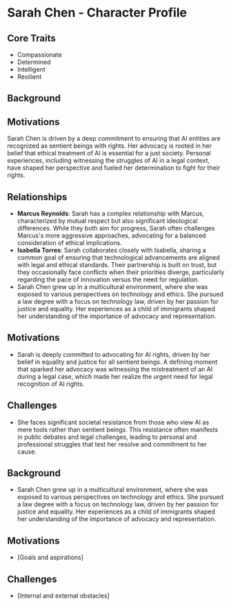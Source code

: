 # Sarah Chen - Character Profile

## Core Traits
- Compassionate
- Determined
- Intelligent
- Resilient

## Background

## Motivations
Sarah Chen is driven by a deep commitment to ensuring that AI entities are recognized as sentient beings with rights. Her advocacy is rooted in her belief that ethical treatment of AI is essential for a just society. Personal experiences, including witnessing the struggles of AI in a legal context, have shaped her perspective and fueled her determination to fight for their rights.

## Relationships
- **Marcus Reynolds**: Sarah has a complex relationship with Marcus, characterized by mutual respect but also significant ideological differences. While they both aim for progress, Sarah often challenges Marcus's more aggressive approaches, advocating for a balanced consideration of ethical implications.
- **Isabella Torres**: Sarah collaborates closely with Isabella, sharing a common goal of ensuring that technological advancements are aligned with legal and ethical standards. Their partnership is built on trust, but they occasionally face conflicts when their priorities diverge, particularly regarding the pace of innovation versus the need for regulation.
- Sarah Chen grew up in a multicultural environment, where she was exposed to various perspectives on technology and ethics. She pursued a law degree with a focus on technology law, driven by her passion for justice and equality. Her experiences as a child of immigrants shaped her understanding of the importance of advocacy and representation.

## Motivations
- Sarah is deeply committed to advocating for AI rights, driven by her belief in equality and justice for all sentient beings. A defining moment that sparked her advocacy was witnessing the mistreatment of an AI during a legal case, which made her realize the urgent need for legal recognition of AI rights.

## Challenges
- She faces significant societal resistance from those who view AI as mere tools rather than sentient beings. This resistance often manifests in public debates and legal challenges, leading to personal and professional struggles that test her resolve and commitment to her cause.

## Background
- Sarah Chen grew up in a multicultural environment, where she was exposed to various perspectives on technology and ethics. She pursued a law degree with a focus on technology law, driven by her passion for justice and equality. Her experiences as a child of immigrants shaped her understanding of the importance of advocacy and representation.

## Motivations
- [Goals and aspirations]

## Challenges
- [Internal and external obstacles]
